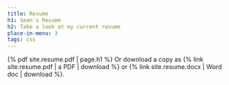 ```yaml
---
title: Resume
h1: Sean's Resume
h2: Take a look at my current resume
place-in-menu: 3
tags: css
---
```

{% pdf site.resume.pdf | page.h1 %}
Or download a copy as {% link site.resume.pdf | a PDF | download %} or {% link site.resume.docx | Word doc | download %}.